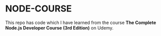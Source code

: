 # NODE-COURSE
This repo has code which I have learned from the course **The Complete Node.js Developer Course (3rd Edition)** on Udemy.
